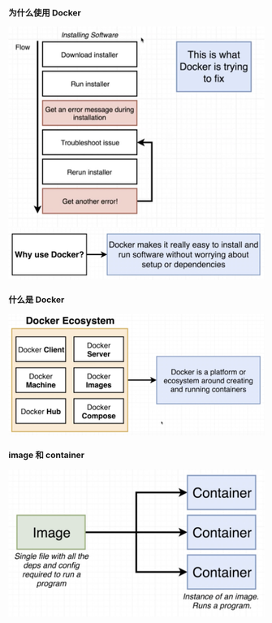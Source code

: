 ### 为什么使用 Docker
![image.jpg](./image/01.jpg)
![image.jpg](./image/02.jpg)

### 什么是 Docker
![image.jpg](./image/03.jpg)

### image 和 container
![image.jpg](./image/04.jpg)